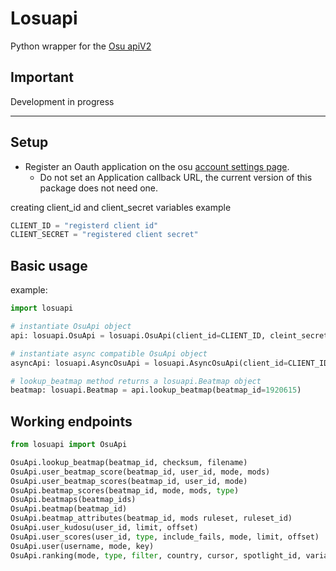 # Losuapi
Python wrapper for the [Osu apiV2](https://osu.ppy.sh/docs/index.html)

## Important

Development in progress

---

## Setup

- Register an Oauth application on the osu [account settings page](https://osu.ppy.sh/home/account/edit#new-oauth-application).
  - Do not set an Application callback URL, the current version of this package does not need one.

creating client_id and client_secret variables example
``` python
CLIENT_ID = "registerd client id"
CLIENT_SECRET = "registered client secret"
```

## Basic usage
example:
``` python
import losuapi

# instantiate OsuApi object
api: losuapi.OsuApi = losuapi.OsuApi(client_id=CLIENT_ID, cleint_secret=CLIENT_SECRET)

# instantiate async compatible OsuApi object
asyncApi: losuapi.AsyncOsuApi = losuapi.AsyncOsuApi(client_id=CLIENT_ID, cleint_secret=CLIENT_SECRET)

# lookup_beatmap method returns a losuapi.Beatmap object
beatmap: losuapi.Beatmap = api.lookup_beatmap(beatmap_id=1920615)
```

## Working endpoints
```python
from losuapi import OsuApi

OsuApi.lookup_beatmap(beatmap_id, checksum, filename)
OsuApi.user_beatmap_score(beatmap_id, user_id, mode, mods)
OsuApi.user_beatmap_scores(beatmap_id, user_id, mode)
OsuApi.beatmap_scores(beatmap_id, mode, mods, type)
OsuApi.beatmaps(beatmap_ids)
OsuApi.beatmap(beatmap_id)
OsuApi.beatmap_attributes(beatmap_id, mods ruleset, ruleset_id)
OsuApi.user_kudosu(user_id, limit, offset)
OsuApi.user_scores(user_id, type, include_fails, mode, limit, offset)
OsuApi.user(username, mode, key)
OsuApi.ranking(mode, type, filter, country, cursor, spotlight_id, variant)
```